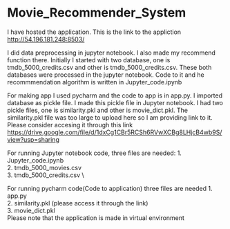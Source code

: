 # Movie_Recommender_System

I have hosted the application. This is the link to the appliction http://54.196.181.248:8503/ 

I did data preprocessing in jupyter notebook. I also made my recommend function there. Initially I started with two database,
one is tmdb_5000_credits.csv and other is tmdb_5000_credits.csv. These both databases were processed in the jupyter notebook. Code to it and he recommmendation algorithm
is written in Jupyter_code.ipynb

For making app I used pycharm and the code to app is in app.py. I imported database as pickle file. I made this pickle file in Jupyter notebook. I had two pickle files,
one is similarity.pkl and other is movie_dict.pkl. The similarity.pkl file was too large to upload here so I am providing link to it. Please consider accesing it 
through this link https://drive.google.com/file/d/1dxCg1CBr5RCSh6RVwXCBg8LHjcB4wb9S/view?usp=sharing

For running Jupyter notebook code, three files are needed:
    1. Jupyter_code.ipynb \
    2. tmdb_5000_movies.csv \
    3. tmdb_5000_credits.csv \
    
For running pycharm code(Code to application) three files are needed
    1. app.py \
    2. similarity.pkl (please access it through the link) \
    3. movie_dict.pkl \
Please note that the application is made in virtual environment 


    
